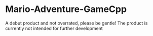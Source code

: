 # Mario-Adventure-GameCpp
A debut product and not overrated, please be gentle!
The product is currently not intended for further development
